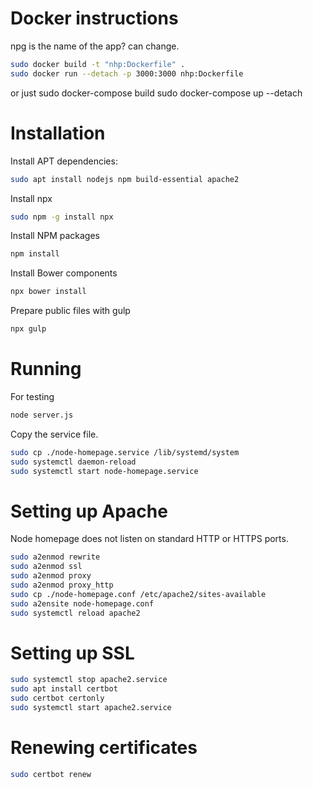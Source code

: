 
# Docker instructions
npg is the name of the app? can change.
```bash
sudo docker build -t "nhp:Dockerfile" .
sudo docker run --detach -p 3000:3000 nhp:Dockerfile


```

or just 
sudo docker-compose build
sudo docker-compose up --detach
# Installation
Install APT dependencies:
```bash
sudo apt install nodejs npm build-essential apache2
```

Install npx
```bash
sudo npm -g install npx
```

Install NPM packages
```bash
npm install
```

Install Bower components
```bash
npx bower install
```

Prepare public files with gulp
```bash
npx gulp
```

# Running
For testing
```bash
node server.js
```

Copy the service file.
```bash
sudo cp ./node-homepage.service /lib/systemd/system
sudo systemctl daemon-reload
sudo systemctl start node-homepage.service
```

# Setting up Apache
Node homepage does not listen on standard HTTP or HTTPS ports.
```bash
sudo a2enmod rewrite
sudo a2enmod ssl
sudo a2enmod proxy
sudo a2enmod proxy_http
sudo cp ./node-homepage.conf /etc/apache2/sites-available
sudo a2ensite node-homepage.conf
sudo systemctl reload apache2
```

# Setting up SSL
```bash
sudo systemctl stop apache2.service
sudo apt install certbot
sudo certbot certonly
sudo systemctl start apache2.service
```

# Renewing certificates
```bash
sudo certbot renew
```

